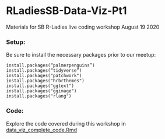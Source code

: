 # RLadiesSB-Data-Viz-Pt1
Materials for SB R-Ladies live coding workshop August 19 2020

### Setup:

Be sure to install the necessary packages prior to our meetup:

```
install.packages(“palmerpenguins”)
install.packages(“tidyverse”)
install.packages("patchwork")
install.packages("hrbrthemes")
install.packages("ggtext")
install.packages("ggimage")
install.packages("rlang")
```

### Code:

Explore the code covered during this workshop in [data_viz_complete_code.Rmd](https://github.com/j-verstaen/RLadiesSB-Data-Viz-Pt1/blob/master/data_viz_complete_code.Rmd)

